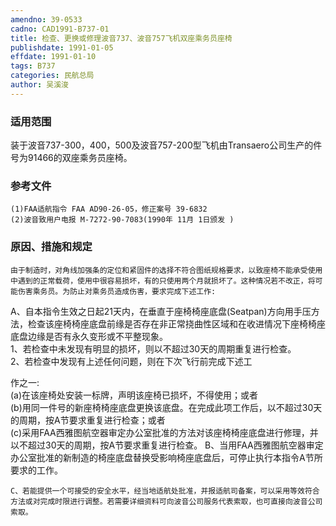```yaml
---
amendno: 39-0533  
cadno: CAD1991-B737-01  
title: 检查、更换或修理波音737、波音757飞机双座乘务员座椅  
publishdate: 1991-01-05  
effdate: 1991-01-10  
tags: B737  
categories: 民航总局  
author: 吴溪浚  
---
```

  
### 适用范围  
装于波音737-300，400，500及波音757-200型飞机由Transaero公司生产的件号为91466的双座乘务员座椅。  
  
<!--more-->  
### 参考文件  
    (1)FAA适航指令 FAA AD90-26-05，修正案号 39-6832  
    (2)波音致用户电报 M-7272-90-7083(1990年 11月 1日颁发 )  
  
### 原因、措施和规定  
    由于制造时，对角线加强条的定位和紧固件的选择不符合图纸规格要求，以致座椅不能承受使用中遇到的正常载荷，使用中很容易损坏，有的只使用两个月就损坏了。这种情况若不改正，将可能伤害乘务员。为防止对乘务员造成伤害，要求完成下述工作:  
 A、自本指令生效之日起21天内，在垂直于座椅椅座底盘(Seatpan)方向用手压方法，检查该座椅椅座底盘前缘是否存在非正常挠曲性区域和在收进情况下座椅椅座底盘边缘是否有永久变形或不平整现象。  
      1、若检查中未发现有明显的损坏，则以不超过30天的周期重复进行检查。  
      2、若检查中发现有上述任何问题，则在下次飞行前完成下述工  
  
作之一:  
         (a)在该座椅处安装一标牌，声明该座椅已损坏，不得使用；或者  
         (b)用同一件号的新座椅椅座底盘更换该底盘。在完成此项工作后，以不超过30天的周期，按A节要求重复进行检查；或者  
         (c)采用FAA西雅图航空器审定办公室批准的方法对该座椅椅座底盘进行修理，并以不超过30天的周期，按A节要求重复进行检查。    B、当用FAA西雅图航空器审定办公室批准的新制造的椅座底盘替换受影响椅座底盘后，可停止执行本指令A节所要求的工作。  
  
    C、若能提供一个可接受的安全水平，经当地适航处批准，并报适航司备案，可以采用等效符合方法或对完成时限进行调整。若需要详细资料可向波音公司服务代表索取，也可直接向波音公司索取。  
